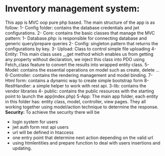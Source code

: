 # Inventory management system:

This app is MVC oop pure php based.
The main structure of the app is as follow:
1- Config folder: contains the database credentials and jwt configurations.
2- Core: contains the basic classes that manage the MVC pattern:
1- Database.php: is responsible for connecting database and generic query/prepare
queries
2- Config: singleton pattern that returns the configurations by key.
3- Upload: Class to control simple file uploading
4- Entity: This main class uses ​__get method which enables us from getting any property
without declaration, we inject this class into PDO using Fetch_class feature to convert the
results into wrapped entity class.
5- Model: contains the essential operations on model such as create, delete ...
6-Controller: contains the rendering management and model binding.
7-Html form: contains a dynamic way to create simple bootstrap form
8- RestHandler: a simple helper to work with rest api.
3-lib: contains the vendor libraries
4- public: contains the public resources with the starting point to launch the app(index.php)
5-App: The main app folder, each entity in this folder has: entity class, model, controller,
view pages.
They all working together using model/action technique to determine the response.
**Security:**
To achieve the security there will be

- login system for users
- jwt auth form rest api users
- url will be defined in htaccess
- one entry point that determine next action depending on the valid url
- using htmlentities and prepare function to deal with users insertions and updating.



